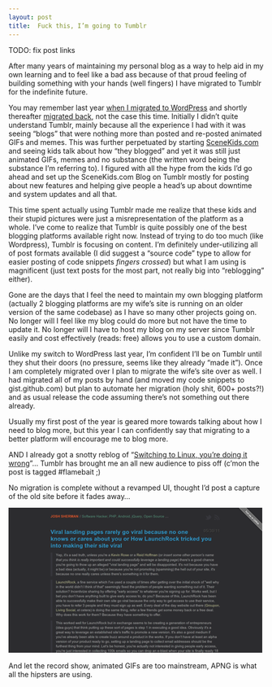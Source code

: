```yaml
---
layout: post
title:  Fuck this, I’m going to Tumblr
---
```


TODO: fix post links

After many years of maintaining my personal blog as a way to help aid in my own learning and to feel like a bad ass because of that proud feeling of building something with your hands (well fingers) I have migrated to Tumblr for the indefinite future.

You may remember last year [when I migrated to WordPress](http://joshtronicblog.tumblr.com/post/16726429952/why-i-recently-switched-to-wordpress) and shortly thereafter [migrated back](http://joshtronic.com/post/16727484120/ditched-wordpress), not the case this time. Initially I didn’t quite understand Tumblr, mainly because all the experience I had with it was seeing “blogs” that were nothing more than posted and re-posted animated GIFs and memes. This was further perpetuated by starting [SceneKids.com](http://scenekids.com) and seeing kids talk about how “they blogged” and yet it was still just animated GIFs, memes and no substance (the written word being the substance I’m referring to). I figured with all the hype from the kids I’d go ahead and set up the SceneKids.com Blog on Tumblr mostly for posting about new features and helping give people a head’s up about downtime and system updates and all that.

This time spent actually using Tumblr made me realize that these kids and their stupid pictures were just a misrepresentation of the platform as a whole. I’ve come to realize that Tumblr is quite possibly one of the best blogging platforms available right now. Instead of trying to do too much (like Wordpress), Tumblr is focusing on content. I’m definitely under-utilizing all of post formats available (I did suggest a “source code” type to allow for easier posting of code snippets *fingers crossed*) but what I am using is magnificent (just text posts for the most part, not really big into “reblogging” either).

Gone are the days that I feel the need to maintain my own blogging platform (actually 2 blogging platforms are my wife’s site is running on an older version of the same codebase) as I have so many other projects going on. No longer will I feel like my blog could do more but not have the time to update it. No longer will I have to host my blog on my server since Tumblr easily and cost effectively (reads: free) allows you to use a custom domain.

Unlike my switch to WordPress last year, I’m confident I’ll be on Tumblr until they shut their doors (no pressure, seems like they already “made it”). Once I am completely migrated over I plan to migrate the wife’s site over as well. I had migrated all of my posts by hand (and moved my code snippets to gist.github.com) but plan to automate her migration (holy shit, 600+ posts?!) and as usual release the code assuming there’s not something out there already.

Usually my first post of the year is geared more towards talking about how I need to blog more, but this year I can confidently say that migrating to a better platform will encourage me to blog more.

AND I already got a snotty reblog of “[Switching to Linux, you’re doing it wrong](http://joshtronicblog.tumblr.com/post/16728006515/switching-to-linux-youre-doing-it-wrong)”… Tumblr has brought me an all new audience to piss off (c’mon the post is tagged #flamebait ;)

No migration is complete without a revamped UI, thought I’d post a capture of the old site before it fades away…

![Old Site](/images/old-site.png)

And let the record show, animated GIFs are too mainstream, APNG is what all the hipsters are using.
